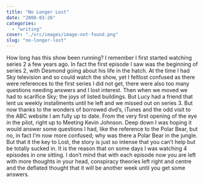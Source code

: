 ```yaml
---
title: "No Longer Lost"
date: "2008-03-26"
categories: 
  - "writing"
cover: "./src/images/image-not-found.png"
slug: "no-longer-lost"
---
```


How long has this show been running? I remember I first started watching series 2 a few years ago. In fact the first episode I saw was the beginning of series 2, with Desmond going about his life in the hatch. At the time I had Sky television and so could watch the show, yet I feltlost confused as there were references to the first series I did not get, there were also too many questions needing answers and I lost interest. Then when we moved we had to scarifice Sky; the joys of listed buildings. But Lucy had a friend that lent us weekly installments until he left and we missed out on series 3. But now thanks to the wonders of borrowed dvd’s, iTunes and the odd visit to the ABC website I am fully up to date. From the very first opening of the eye in the pilot, right up to Meeting Kevin Johnson. Deep down I was hoping it would answer some questions I had, like the reference to the Polar Bear, but no, in fact I’m now more confused; why was there a Polar Bear in the jungle. But that it the key to Lost, the story is just so intense that you can’t help but be totally sucked in. It is the reason that on some days I was watching 4 episodes in one sitting. I don’t mind that with each episode now you are left with more thoughts in your head, conspiracy theories left right and centre and the deflated thought that it will be another week until you get some answers.
